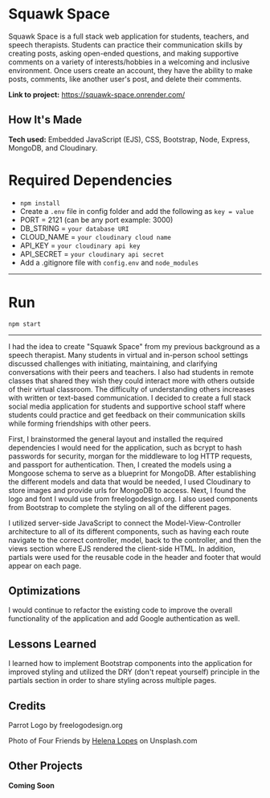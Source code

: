 # Squawk Space
Squawk Space is a full stack web application for students, teachers, and speech therapists. Students can practice their communication skills by creating posts, asking open-ended questions, and making supportive comments on a variety of interests/hobbies in a welcoming and inclusive environment. Once users create an account, they have the ability to make posts, comments, like another user's post, and delete their comments.

**Link to project:** https://squawk-space.onrender.com/

## How It's Made

**Tech used:** Embedded JavaScript (EJS), CSS, Bootstrap, Node, Express, MongoDB, and Cloudinary.

# Required Dependencies

  - `npm install`
  - Create a `.env` file in config folder and add the following as `key = value`
  - PORT = 2121 (can be any port example: 3000)
  - DB_STRING = `your database URI`
  - CLOUD_NAME = `your cloudinary cloud name`
  - API_KEY = `your cloudinary api key`
  - API_SECRET = `your cloudinary api secret`
  - Add a .gitignore file with `config.env` and `node_modules`

---

# Run

`npm start`

---

I had the idea to create "Squawk Space" from my previous background as a speech therapist. Many students in virtual and in-person school settings discussed challenges with initiating, maintaining, and clarifying conversations with their peers and teachers. I also had students in remote classes that shared they wish they could interact more with others outside of their virtual classroom. The difficulty of understanding others increases with written or text-based communication. I decided to create a full stack social media application for students and supportive school staff where students could practice and get feedback on their communication skills while forming friendships with other peers.

First, I brainstormed the general layout and installed the required dependencies I would need for the application, such as bcrypt to hash passwords for security, morgan for the middleware to log HTTP requests, and passport for authentication. Then, I created the models using a Mongoose schema to serve as a blueprint for MongoDB. After establishing the different models and data that would be needed, I used Cloudinary to store images and provide urls for MongoDB to access. Next, I found the logo and font I would use from freelogodesign.org. I also used components from Bootstrap to complete the styling on all of the different pages. 

I utilized server-side JavaScript to connect the Model-View-Controller architecture to all of its different components, such as having each route navigate to the correct controller, model, back to the controller, and then the views section where EJS rendered the client-side HTML. In addition, partials were used for the reusable code in the header and footer that would appear on each page.

## Optimizations
I would continue to refactor the existing code to improve the overall functionality of the application and add Google authentication as well. 

## Lessons Learned
I learned how to implement Bootstrap components into the application for improved styling and utilized the DRY (don't repeat yourself) principle in the partials section in order to share styling across multiple pages.

## Credits
Parrot Logo by freelogodesign.org

Photo of Four Friends by <a href="https://unsplash.com/@wildlittlethingsphoto?utm_source=unsplash&utm_medium=referral&utm_content=creditCopyText">Helena Lopes</a> on Unsplash.com

## Other Projects

**Coming Soon**